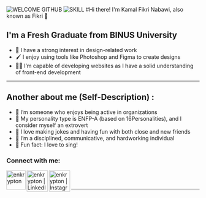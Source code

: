 ![WELCOME GITHUB](https://user-images.githubusercontent.com/16408235/137416110-e21804b0-2de6-4768-8e03-6e075518eae1.png)
![SKILL](https://user-images.githubusercontent.com/16408235/137423687-92756843-ebc5-486f-8ac2-9448fcd6b68a.png)
#Hi there! I'm Kamal Fikri Nabawi, also known as Fikri 👋

## I'm a Fresh Graduate from BINUS University
- 🎨 I have a strong interest in design-related work  
- 🖌️ I enjoy using tools like Photoshop and Figma to create designs  
- 🧑‍💻 I’m capable of developing websites as I have a solid understanding of front-end development 
---

## Another about me (Self-Description) :
- 🤝 I’m someone who enjoys being active in organizations  
- 🧠 My personality type is ENFP-A (based on 16Personalities), and I consider myself an extrovert  
- 🤣 I love making jokes and having fun with both close and new friends  
- 💼 I’m a disciplined, communicative, and hardworking individual  
- 🎤 Fun fact: I love to sing!

### Connect with me:

[<img align="left" alt="enkrypton" width="50px" background-color="white" src="https://img.icons8.com/external-kiranshastry-lineal-color-kiranshastry/64/000000/external-browser-multimedia-kiranshastry-lineal-color-kiranshastry-3.png" />][website]
[<img align="left" alt="enkrypton | LinkedIn" width="55px" src="https://img.icons8.com/fluency/96/000000/linkedin.png" />][linkedin]
[<img align="left" alt="enkrypton | Instagram" width="55px" src="https://img.icons8.com/fluency/144/000000/instagram-new.png" />][instagram]

<br />

<br />

---

[website]: https://enkrypfolio.netlify.app/
[instagram]: https://instagram.com/kamalfikrii
[linkedin]: https://linkedin.com/in/kamalfikrinabawi
